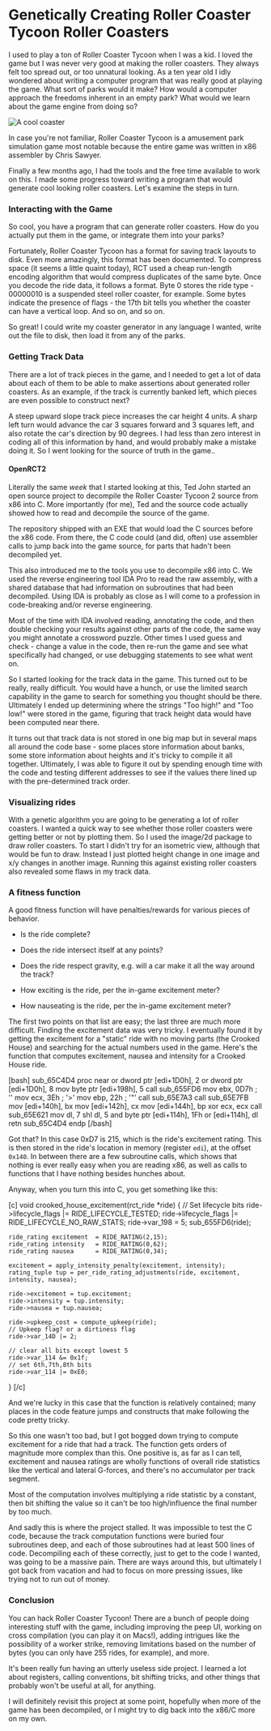 # Genetically Creating Roller Coaster Tycoon Roller Coasters

I used to play a ton of Roller Coaster Tycoon when I was a kid. I loved the
game but I was never very good at making the roller coasters. They always felt
too spread out, or too unnatural looking. As a ten year old I idly wondered
about writing a computer program that was really good at playing the game. What
sort of parks would it make? How would a computer approach the freedoms
inherent in an empty park? What would we learn about the game engine from doing
so?

<img src="/static/rawblog/coolcoaster.jpg" alt="A cool coaster" />

In case you're not familiar, Roller Coaster Tycoon is a amusement park
simulation game most notable because the entire game was written in x86
assembler by Chris Sawyer.

Finally a few months ago, I had the tools and the free time available to
work on this. I made some progress toward writing a program that would generate
cool looking roller coasters. Let's examine the steps in turn.

### Interacting with the Game

So cool, you have a program that can generate roller coasters. How do you
actually put them in the game, or integrate them into your parks?

Fortunately, Roller Coaster Tycoon has a format for saving track layouts
to disk. Even more amazingly, this format has been documented. To compress
space (it seems a little quaint today), RCT used a cheap run-length encoding
algorithm that would compress duplicates of the same byte. Once you decode the
ride data, it follows a format. Byte 0 stores the ride type - 00000010 is a
suspended steel roller coaster, for example. Some bytes indicate the presence
of flags - the 17th bit tells you whether the coaster can have a vertical loop.
And so on, and so on.

So great! I could write my coaster generator in any language I wanted, write
out the file to disk, then load it from any of the parks.

### Getting Track Data

There are a lot of track pieces in the game, and I needed to get a lot of
data about each of them to be able to make assertions about generated roller
coasters. As an example, if the track is currently banked left, which pieces
are even possible to construct next?

A steep upward slope track piece increases the car height 4 units. A sharp
left turn would advance the car 3 squares forward and 3 squares left, and also
rotate the car's direction by 90 degrees. I had less than zero interest in
coding all of this information by hand, and would probably make a mistake doing
it. So I went looking for the source of truth in the game..

#### OpenRCT2

Literally the same *week* that I started looking at this, Ted John started an
open source project to decompile the Roller Coaster Tycoon 2 source from x86
into C. More importantly (for me), Ted and the source code actually showed how
to read and decompile the source of the game.

The repository shipped with an EXE that would load the C sources before the x86
code. From there, the C code could (and did, often) use assembler calls to jump
back into the game source, for parts that hadn't been decompiled yet.

This also introduced me to the tools you use to decompile x86 into C. We
used the reverse engineering tool IDA Pro to read the raw assembly, with a
shared database that had information on subroutines that had been decompiled.
Using IDA is probably as close as I will come to a profession in code-breaking
and/or reverse engineering.

Most of the time with IDA involved reading, annotating the code, and then
double checking your results against other parts of the code, the same way
you might annotate a crossword puzzle. Other times I used guess and check -
change a value in the code, then re-run the game and see what specifically had
changed, or use debugging statements to see what went on.

So I started looking for the track data in the game. This turned out to be
really, really difficult. You would have a hunch, or use the limited search
capability in the game to search for something you thought should be there.
Ultimately I ended up determining where the strings "Too high!" and "Too low!"
were stored in the game, figuring that track height data would have been
computed near there.

It turns out that track data is not stored in one big map but in several maps
all around the code base - some places store information about banks, some
store information about heights and it's tricky to compile it all together.
Ultimately, I was able to figure it out by spending enough time with the code
and testing different addresses to see if the values there lined up with the
pre-determined track order.

### Visualizing rides

With a genetic algorithm you are going to be generating a lot of roller
coasters. I wanted a quick way to see whether those roller coasters were
getting better or not by plotting them. So I used the image/2d package to draw
roller coasters. To start I didn't try for an isometric view, although that
would be fun to draw. Instead I just plotted height change in one image and x/y
changes in another image. Running this against existing roller coasters also
revealed some flaws in my track data.

### A fitness function

A good fitness function will have penalties/rewards for various pieces of
behavior.

- Is the ride complete?

- Does the ride intersect itself at any points?

- Does the ride respect gravity, e.g. will a car make it all the way around the
  track?

- How exciting is the ride, per the in-game excitement meter?

- How nauseating is the ride, per the in-game excitement meter?

The first two points on that list are easy; the last three are much more
difficult. Finding the excitement data was very tricky. I eventually found it
by getting the excitement for a "static" ride with no moving parts (the Crooked
House) and searching for the actual numbers used in the game. Here's the
function that computes excitement, nausea and intensity for a Crooked House
ride.

[bash]
sub_65C4D4 proc near
or      dword ptr [edi+1D0h], 2
or      dword ptr [edi+1D0h], 8
mov     byte ptr [edi+198h], 5
call    sub_655FD6
mov     ebx, 0D7h ; ''
mov     ecx, 3Eh ; '>'
mov     ebp, 22h ; '"'
call    sub_65E7A3
call    sub_65E7FB
mov     [edi+140h], bx
mov     [edi+142h], cx
mov     [edi+144h], bp
xor     ecx, ecx
call    sub_65E621
mov     dl, 7
shl     dl, 5
and     byte ptr [edi+114h], 1Fh
or      [edi+114h], dl
retn
sub_65C4D4 endp
[/bash]

Got that? In this case 0xD7 is 215, which is the ride's excitement rating. This
is then stored in the ride's location in memory (register `edi`), at the offset
`0x140`. In between there are a few subroutine calls, which shows that nothing
is ever really easy when you are reading x86, as well as calls to functions
that I have nothing besides hunches about.

Anyway, when you turn this into C, you get something like this:

[c]
void crooked_house_excitement(rct_ride *ride)
{
	// Set lifecycle bits
	ride->lifecycle_flags |= RIDE_LIFECYCLE_TESTED;
	ride->lifecycle_flags |= RIDE_LIFECYCLE_NO_RAW_STATS;
	ride->var_198 = 5;
	sub_655FD6(ride);

	ride_rating excitement	= RIDE_RATING(2,15);
	ride_rating intensity	= RIDE_RATING(0,62);
	ride_rating nausea		= RIDE_RATING(0,34);

	excitement = apply_intensity_penalty(excitement, intensity);
	rating_tuple tup = per_ride_rating_adjustments(ride, excitement, intensity, nausea);

	ride->excitement = tup.excitement;
	ride->intensity = tup.intensity;
	ride->nausea = tup.nausea;

	ride->upkeep_cost = compute_upkeep(ride);
	// Upkeep flag? or a dirtiness flag
	ride->var_14D |= 2;

	// clear all bits except lowest 5
	ride->var_114 &= 0x1f;
	// set 6th,7th,8th bits
	ride->var_114 |= 0xE0;
}
[/c]

And we're lucky in this case that the function is relatively contained; many
places in the code feature jumps and constructs that make following the code
pretty tricky.

So this one wasn't too bad, but I got bogged down trying to compute excitement
for a ride that had a track. The function gets orders of magnitude more complex
than this. One positive is, as far as I can tell, excitement and nausea ratings
are wholly functions of overall ride statistics like the vertical and lateral
G-forces, and there's no accumulator per track segment.

Most of the computation involves multiplying a ride statistic by a constant,
then bit shifting the value so it can't be too high/influence the final number
by too much.

And sadly this is where the project stalled. It was impossible to test the C
code, because the track computation functions were buried four subroutines
deep, and each of those subroutines had at least 500 lines of code. Decompiling
each of these correctly, just to get to the code I wanted, was going to be
a massive pain. There are ways around this, but ultimately I got back from
vacation and had to focus on more pressing issues, like trying not to run out
of money.

### Conclusion

You can hack Roller Coaster Tycoon! There are a bunch of people doing
interesting stuff with the game, including improving the peep UI, working
on cross compilation (you can play it on Macs!), adding intrigues like the
possibility of a worker strike, removing limitations based on the number of
bytes (you can only have 255 rides, for example), and more.

It's been really fun having an utterly useless side project. I learned a lot
about registers, calling conventions, bit shifting tricks, and other things
that probably won't be useful at all, for anything.

I will definitely revisit this project at some point, hopefully when more of
the game has been decompiled, or I might try to dig back into the x86/C more on
my own.

